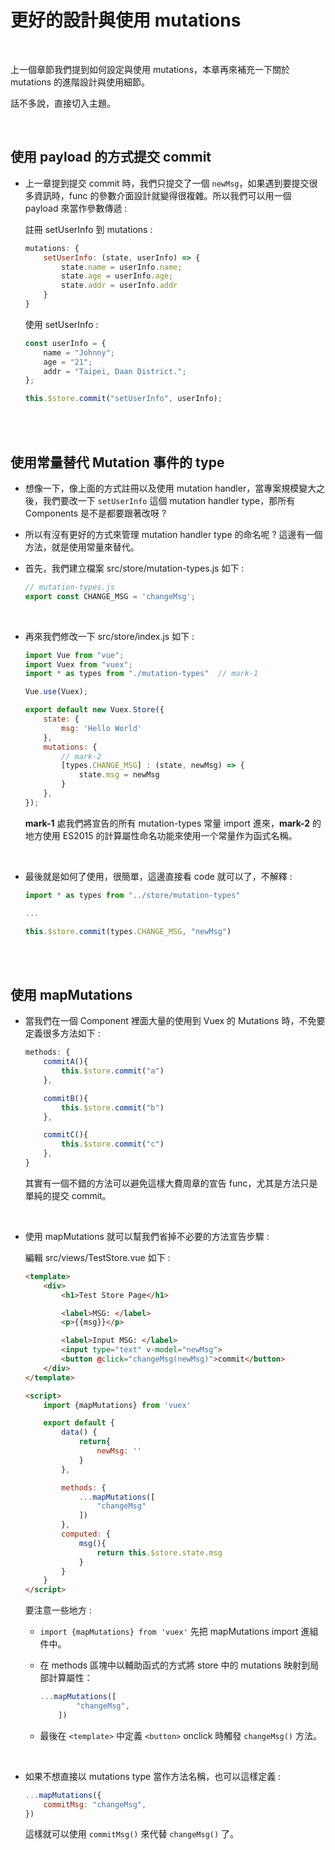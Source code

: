 # 更好的設計與使用 mutations

<br>

上一個章節我們提到如何設定與使用 mutations，本章再來補充一下關於 mutations 的進階設計與使用細節。

話不多說，直接切入主題。

<br>

## 使用 payload 的方式提交 commit

* 上一章提到提交 commit 時，我們只提交了一個 `newMsg`，如果遇到要提交很多資訊時，func 的參數介面設計就變得很複雜。所以我們可以用一個 payload 來當作參數傳遞 : 

    註冊 setUserInfo 到 mutations :

    ```js
    mutations: {
        setUserInfo: (state, userInfo) => {
            state.name = userInfo.name;
            state.age = userInfo.age;
            state.addr = userInfo.addr
        }
    }
    ```

    使用 setUserInfo : 

    ```js
    const userInfo = {
        name = "Johnny";
        age = "21";
        addr = "Taipei, Daan District.";
    };
    
    this.$store.commit("setUserInfo", userInfo);
    ```

<br>
<br>

## 使用常量替代 Mutation 事件的 type

* 想像一下，像上面的方式註冊以及使用 mutation handler，當專案規模變大之後，我們要改一下 `setUserInfo` 這個 mutation handler type，那所有 Components 是不是都要跟著改呀 ?

* 所以有沒有更好的方式來管理 mutation handler type 的命名呢 ? 這邊有一個方法，就是使用常量來替代。

* 首先，我們建立檔案 src/store/mutation-types.js 如下 : 

    ```js
    // mutation-types.js
    export const CHANGE_MSG = 'changeMsg';
    ```

    <br>

* 再來我們修改一下 src/store/index.js 如下 : 

    ```js
    import Vue from "vue";
    import Vuex from "vuex";
    import * as types from "./mutation-types"  // mark-1

    Vue.use(Vuex);

    export default new Vuex.Store({
        state: {
            msg: 'Hello World'
        },
        mutations: {
            // mark-2
            [types.CHANGE_MSG] : (state, newMsg) => {
                state.msg = newMsg
            }
        },
    });
    ```

    __mark-1__ 處我們將宣告的所有 mutation-types 常量 import 進來，__mark-2__ 的地方使用 ES2015 的計算屬性命名功能來使用一个常量作为函式名稱。

    <br>

* 最後就是如何了使用，很簡單，這邊直接看 code 就可以了，不解釋 : 

    ```js
    import * as types from "../store/mutation-types"

    ...

    this.$store.commit(types.CHANGE_MSG, "newMsg")
    ```

<br>
<br>

## 使用 mapMutations

* 當我們在一個 Component 裡面大量的使用到 Vuex 的 Mutations 時，不免要定義很多方法如下 :

    ```js
    methods: {
        commitA(){
            this.$store.commit("a")
        },

        commitB(){
            this.$store.commit("b")
        },

        commitC(){
            this.$store.commit("c")
        },
    }
    ```

    其實有一個不錯的方法可以避免這樣大費周章的宣告 func，尤其是方法只是單純的提交 commit。

    <br>

* 使用 mapMutations 就可以幫我們省掉不必要的方法宣告步驟 : 

    編輯 src/views/TestStore.vue 如下 : 

    ```html
    <template>
        <div>
            <h1>Test Store Page</h1>

            <label>MSG: </label>
            <p>{{msg}}</p>

            <label>Input MSG: </label>
            <input type="text" v-model="newMsg">
            <button @click="changeMsg(newMsg)">commit</button>
        </div>
    </template>

    <script>
        import {mapMutations} from 'vuex'

        export default {
            data() {
                return{
                    newMsg: ''
                }
            },

            methods: {
                ...mapMutations([
                    "changeMsg"
                ])
            },
            computed: {
                msg(){
                    return this.$store.state.msg
                }
            }
        }
    </script>
    ```

    要注意一些地方 : 

    * `import {mapMutations} from 'vuex'` 先把 mapMutations import 進組件中。

    * 在 methods 區塊中以輔助函式的方式將 store 中的 mutations 映射到局部計算屬性：

        ```js
        ...mapMutations([
                "changeMsg",
            ])
        ```

    * 最後在 `<template>` 中定義 `<button>` onclick 時觸發 `changeMsg()` 方法。

<br>

* 如果不想直接以 mutations type 當作方法名稱，也可以這樣定義 : 

    ```js
    ...mapMutations({
        commitMsg: "changeMsg",
    })
    ```

    這樣就可以使用 `commitMsg()` 來代替 `changeMsg()` 了。 


